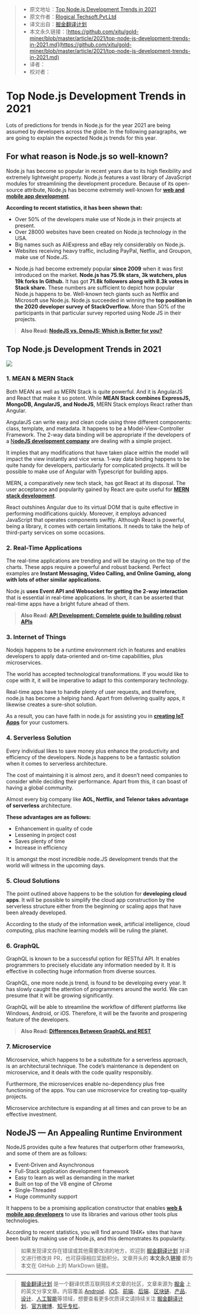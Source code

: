 > * 原文地址：[Top Node.js Development Trends in 2021](https://javascript.plainenglish.io/top-node-js-development-trends-in-2021-807f27fdf1b8)
> * 原文作者：[Rlogical Techsoft.Pvt.Ltd](https://medium.com/@rlogicaltech)
> * 译文出自：[掘金翻译计划](https://github.com/xitu/gold-miner)
> * 本文永久链接：[https://github.com/xitu/gold-miner/blob/master/article/2021/top-node-js-development-trends-in-2021.md](https://github.com/xitu/gold-miner/blob/master/article/2021/top-node-js-development-trends-in-2021.md)
> * 译者：
> * 校对者：

# Top Node.js Development Trends in 2021

Lots of predictions for trends in Node.js for the year 2021 are being assumed by developers across the globe. In the following paragraphs, we are going to explain the expected Node.js trends for this year.

## For what reason is Node.js so well-known?

Node.js has become so popular in recent years due to its high flexibility and extremely lightweight property. Node.js features a vast library of JavaScript modules for streamlining the development procedure. Because of its open-source attribute, Node.js has become extremely well-known for [**web and mobile app development**](https://www.rlogical.com/).

**According to recent statistics, it has been shown that:**

- Over 50% of the developers make use of Node.js in their projects at present.
- Over 28000 websites have been created on Node.js technology in the USA.
- Big names such as AliExpress and eBay rely considerably on Node.js.
- Websites receiving heavy traffic, including PayPal, Netflix, and Groupon, make use of Node.JS.

* Node.js had become extremely popular **since 2009** when it was first introduced on the market. **Node.js has 75.9k stars, 3k watchers, plus 19k forks In Github.** It has got **71.8k followers along with 8.3k votes in Stack share.** These numbers are sufficient to depict how popular Node.js happens to be. Well-known tech giants such as Netflix and Microsoft use Node.js. Node.js succeeded in winning the **top position in the 2020 developer survey of StackOverflow.** More than 50% of the participants in that particular survey reported using Node JS in their projects.

> **Also Read: [NodeJS vs. DenoJS: Which is Better for you?](https://www.rlogical.com/blog/nodejs-vs-denojs-which-is-better-for-you/)**

## Top Node.js Development Trends in 2021

![](https://cdn-images-1.medium.com/max/2400/1*7_yuqUYbAl-9bHsPgtcPgA.png)

### 1. MEAN & MERN Stack

Both MEAN as well as MERN Stack is quite powerful. And it is AngularJS and React that make it so potent. While **MEAN Stack combines ExpressJS, MongoDB, AngularJS, and NodeJS**, MERN Stack employs React rather than Angular.

AngularJS can write easy and clean code using three different components: class, template, and metadata. It happens to be a Model-View-Controller Framework. The 2-way data binding will be appropriate if the developers of a [N**odeJS development company**](https://www.rlogical.com/hire-dedicated-developers/hire-node-js-developer/) are dealing with a simple project.

It implies that any modifications that have taken place within the model will impact the view instantly and vice versa. 1-way data binding happens to be quite handy for developers, particularly for complicated projects. It will be possible to make use of Angular with Typescript for building apps.

MERN, a comparatively new tech stack, has got React at its disposal. The user acceptance and popularity gained by React are quite useful for [**MERN stack development**](https://www.rlogical.com/hire-dedicated-developers/hire-mern-stack-developer/).

React outshines Angular due to its virtual DOM that is quite effective in performing modifications quickly. Moreover, it employs advanced JavaScript that operates components swiftly. Although React is powerful, being a library, it comes with certain limitations. It needs to take the help of third-party services on some occasions.

### 2. Real-Time Applications

The real-time applications are trending and will be staying on the top of the charts. These apps require a powerful and robust backend. Perfect examples are **Instant Messaging, Video Calling, and Online Gaming, along with lots of other similar applications.**

Node.js **uses Event API and Websocket for getting the 2-way interaction** that is essential in real-time applications. In short, it can be asserted that real-time apps have a bright future ahead of them.

> **Also Read: [API Development: Complete guide to building robust APIs](https://www.rlogical.com/blog/api-development-complete-guide-to-building-robust-apis/)**

### 3. Internet of Things

Nodejs happens to be a runtime environment rich in features and enables developers to apply data-oriented and on-time capabilities, plus microservices.

The world has accepted technological transformations. If you would like to cope with it, it will be imperative to adapt to this contemporary technology.

Real-time apps have to handle plenty of user requests, and therefore, node.js has become a helping hand. Apart from delivering quality apps, it likewise creates a sure-shot solution.

As a result, you can have faith in node.js for assisting you in [**creating IoT Apps**](https://www.rlogical.com/iot-development/) for your customers.

### 4. Serverless Solution

Every individual likes to save money plus enhance the productivity and efficiency of the developers. Node.js happens to be a fantastic solution when it comes to serverless architecture.

The cost of maintaining it is almost zero, and it doesn’t need companies to consider while deciding their performance. Apart from this, it can boast of having a global community.

Almost every big company like **AOL, Netflix, and Telenor takes advantage of serverless** architecture.

**These advantages are as follows:**

- Enhancement in quality of code
- Lessening in project cost
- Saves plenty of time
- Increase in efficiency

It is amongst the most incredible node.JS development trends that the world will witness in the upcoming days.

### 5. Cloud Solutions

The point outlined above happens to be the solution for **developing cloud apps**. It will be possible to simplify the cloud app construction by the serverless structure either from the beginning or scaling apps that have been already developed.

According to the study of the information week, artificial intelligence, cloud computing, plus machine learning models will be ruling the planet.

### 6. GraphQL

GraphQL is known to be a successful option for RESTful API. It enables programmers to precisely elucidate any information needed by it. It is effective in collecting huge information from diverse sources.

GraphQL, one more node.js trend, is found to be developing every year. It has slowly caught the attention of programmers around the world. We can presume that it will be growing significantly.

GraphQL will be able to streamline the workflow of different platforms like Windows, Android, or iOS. Therefore, it will be the favorite and prospering feature of the developers.

> **Also Read: [Differences Between GraphQL and REST](https://www.rlogical.com/blog/differences-between-graphql-and-rest/)**

### 7. Microservice

Microservice, which happens to be a substitute for a serverless approach, is an architectural technique. The code’s maintenance is dependent on microservice, and it deals with the code quality responsibly.

Furthermore, the microservices enable no-dependency plus free functioning of the apps. You can use microservice for creating top-quality projects.

Microservice architecture is expanding at all times and can prove to be an effective investment.

## NodeJS — An Appealing Runtime Environment

NodeJS provides quite a few features that outperform other frameworks, and some of them are as follows:

- Event-Driven and Asynchronous
- Full-Stack application development framework
- Easy to learn as well as demanding in the market
- Built on top of the V8 engine of Chrome
- Single-Threaded
- Huge community support

It happens to be a promising application constructor that enables **[web & mobile app developers](https://www.rlogical.com/hire-dedicated-developers)** to use its libraries and various other tools plus technologies.

According to recent statistics, you will find around 194K+ sites that have been built by making use of Node.js, and this demonstrates its popularity.

> 如果发现译文存在错误或其他需要改进的地方，欢迎到 [掘金翻译计划](https://github.com/xitu/gold-miner) 对译文进行修改并 PR，也可获得相应奖励积分。文章开头的 **本文永久链接** 即为本文在 GitHub 上的 MarkDown 链接。

---

> [掘金翻译计划](https://github.com/xitu/gold-miner) 是一个翻译优质互联网技术文章的社区，文章来源为 [掘金](https://juejin.im) 上的英文分享文章。内容覆盖 [Android](https://github.com/xitu/gold-miner#android)、[iOS](https://github.com/xitu/gold-miner#ios)、[前端](https://github.com/xitu/gold-miner#前端)、[后端](https://github.com/xitu/gold-miner#后端)、[区块链](https://github.com/xitu/gold-miner#区块链)、[产品](https://github.com/xitu/gold-miner#产品)、[设计](https://github.com/xitu/gold-miner#设计)、[人工智能](https://github.com/xitu/gold-miner#人工智能)等领域，想要查看更多优质译文请持续关注 [掘金翻译计划](https://github.com/xitu/gold-miner)、[官方微博](http://weibo.com/juejinfanyi)、[知乎专栏](https://zhuanlan.zhihu.com/juejinfanyi)。

